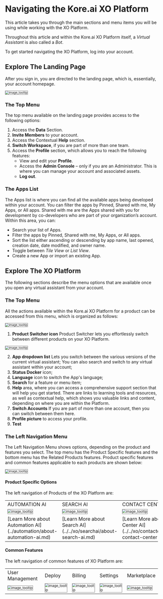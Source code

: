 # Navigating the Kore.ai XO Platform

This article takes you through the main sections and menu items you will be using while working with the XO Platform.

Throughout this article and within the Kore.ai XO Platform itself, a _Virtual Assistant_ is also called a _Bot_.

To get started navigating the XO Platform, log into your account.

## Explore The Landing Page

After you sign in, you are directed to the landing page, which is, essentially, your account homepage.

 <img src="../images/ntp(1).png" alt="image_tooltip" title="image_tooltip" style="border: 1px solid gray; zoom:70%;">

### The Top Menu

The top menu available on the landing page provides access to the following options:

1. Access the **Data** Section.
2. **Invite Members** to your account.
3. Access the Contextual **Help** section.
4. **Switch Workspace**, if you are part of more than one team.
5. Access the **Profile** section, which allows you to reach the following features:
    * View and edit your **Profile**.
    * Access the **Admin Console** – only if you are an Administrator. This is where you can manage your account and associated assets.
    * **Log out**.

### The Apps List

The Apps list is where you can find all the available apps being developed within your account. You can filter the apps by Pinned, Shared with me, My Apps, or All apps. Shared with me are the Apps shared with you for development by co-developers who are part of your organization’s account.
Within this area, you can:

* Search your list of Apps.
* Filter the apps by Pinned, Shared with me, My Apps, or All apps.
* Sort the list either ascending or descending by app name, last opened, creation date, date modified, and owner name.
* Toggle between _Tile View_ or _List View_.
* Create a new App or import an existing App.

## Explore The XO Platform

The following sections describe the menu options that are available once you open any virtual assistant from your account.

### The Top Menu

All the actions available within the Kore.ai XO Platform for a product can be accessed from this menu, which is organized as follows:

<img src="../images/ntp(5).png" alt="image_tooltip" title="image_tooltip" style="border: 1px solid gray; zoom:70%;">

1. **Product Switcher icon** Product Switcher lets you effortlessly switch between different products on your XO Platform.

  <img src="../images/ntp(20).png" alt="image_tooltip" title="image_tooltip" style="border: 1px solid gray; zoom:70%;"> 

2. **App dropdown list** Lets you switch between the various versions of the current virtual assistant; You can also search and switch to any virtual assistant within your account;
3. **Status Docker** icon;
4. **Language** icon to switch the App's language;
5. **Search** for a feature or menu item;
6. **Help** area, where you can access a comprehensive support section that will help you get started. There are links to learning tools and resources, as well as contextual help, which shows you valuable links and content, depending on where you are within the Platform.
7. **Switch Accounts** If you are part of more than one account, then you can switch between them here.
8. **Profile picture** to access your profile.
9. **Test**

### The Left Navigation Menu

The Left Navigation Menu shows options, depending on the product and features you select. The top menu has the Product Specific features and the bottom menu has the Related Products features.
Product specific features and common features applicable to each products are shown below:

<img src="../images/ntp(21).png" alt="image_tooltip" title="image_tooltip" style="border: 1px solid gray; zoom:70%;"> 

#### Product Specific Options
The left navigation of Products of the XO Platform are:

<table>
  <tr>
   <td>AUTOMATION AI
   </td>
   <td>SEARCH AI 
   </td>
   <td>CONTACT CENTER AI
   </td>
   <td>AGENT AI
   </td>
  </tr>
  <tr>
   <td>

<img src="../images/ntp(10).png" alt="image_tooltip" title="image_tooltip" style="border: 1px solid gray; zoom:70%;"> 

   </td>
   <td>

<img src="../images/ntp(12).png" alt="image_tooltip" title="image_tooltip" style="border: 1px solid gray; zoom:70%;"> 

   </td>
   <td>

<img src="../images/ntp(11).png" alt="image_tooltip" title="image_tooltip" style="border: 1px solid gray; zoom:70%;"> 

   </td>
   <td>

<img src="../images/ntp(13).png" alt="image_tooltip" title="image_tooltip" style="border: 1px solid gray; zoom:70%;"> 

   </td>
  </tr>
  <tr>
   <td>
    [Learn More about Automation AI](../automation/about-automation-ai.md)
   </td>
   <td>
   [Learn More about Search AI](../../xo/searchai/about-search-ai.md)
   </td>
   <td>[Learn More about Contact Center AI](../../xo/contactcenter/about-contact-center-ai.md)
   </td>
   <td>[Learn More about Agent AI](../../xo/agentai/about-agent-ai.md)
   </td>
  </tr>
</table>

#### Common Features
The left navigation of common features of XO Platform are:

<table>
  <tr>
   <td>User Management
   </td>
   <td>Deploy
   </td>
   <td>Billing
   </td>
   <td>Settings
   </td>
   <td>Marketplace
   </td>
  </tr>
  <tr>
   <td>

<img src="../images/ntp(14).png" alt="image_tooltip" title="image_tooltip" style="border: 1px solid gray; zoom:70%;"> 

   </td>
   <td>

<img src="../images/ntp(15).png" alt="image_tooltip" title="image_tooltip" style="border: 1px solid gray; zoom:70%;"> 

   </td>
   <td>

<img src="../images/ntp(16).png" alt="image_tooltip" title="image_tooltip" style="border: 1px solid gray; zoom:70%;"> 

   </td>
   <td>

<img src="../images/ntp(17).png" alt="image_tooltip" title="image_tooltip" style="border: 1px solid gray; zoom:70%;"> 

   </td>
   <td>

<img src="../images/ntp(18).png" alt="image_tooltip" title="image_tooltip" style="border: 1px solid gray; zoom:70%;"> 

   </td>
  </tr>
</table>
